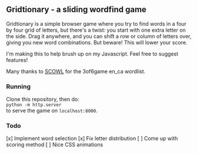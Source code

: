 ## Gridtionary - a sliding wordfind game

Gridtionary is a simple browser game where you try to find words in a four by four grid of letters, but there's a twist: you start with one extra letter on the side. Drag it anywhere, and you can shift a row or column of letters over, giving you new word combinations. But beware! This will lower your score.

I'm making this to help brush up on my Javascript. Feel free to suggest features!

Many thanks to [SCOWL](http://wordlist.aspell.net/) for the 3of6game en_ca wordlist.

### Running

Clone this repository, then do:  
`python -m http.server`  
to serve the game on `localhost:8000`.

### Todo
[x] Implement word selection
[x] Fix letter distribution
[ ] Come up with scoring method
[ ] Nice CSS animations
